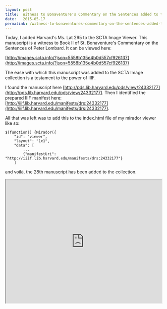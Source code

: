 ```yaml
---
layout: post
title:  Witness to Bonaventure's Commentary on the Sentences added to the SCTA Image Viewer.
date:   2015-05-17
permalink: /witness-to-bonaventures-commentary-on-the-sentences-added-to-the-scta-image-viewer/
---
```


Today, I added Harvard's Ms. Lat 265 to the SCTA Image Viewer. This manuscript is a witness to Book II of St. Bonaventure's Commentary on the Sentences of Peter Lombard. It can be viewed here:

[http://images.scta.info/?json=5558b135e4b0d557cf926137](http://images.scta.info/?json=5558b135e4b0d557cf926137)

The ease with which this manuscript was added to the SCTA Image collection is a testament to the power of IIIF.

I found the manuscript here [http://pds.lib.harvard.edu/pds/view/24332177](http://pds.lib.harvard.edu/pds/view/24332177). Then I identified the prepared IIIF manifest here: [http://iiif.lib.harvard.edu/manifests/drs:24332177](http://iiif.lib.harvard.edu/manifests/drs:24332177).

All that was left was to add this to the index.html file of my mirador viewer like so:

    $(function() {Mirador({
        "id": "viewer",
        "layout": "1x1",
        "data": [
            ...
            {"manifestUri": "http://iiif.lib.harvard.edu/manifests/drs:24332177"}
        ]

and voilà, the 28th manuscript has been added to the collection.

<iframe src="http://images.scta.info/" width="100%" height="400"></iframe>